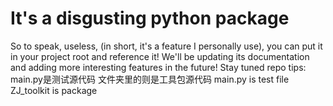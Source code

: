 # It's a disgusting python package
So to speak, useless, (in short, it's a feature I personally use), you can put it in your project root and reference it! We'll be updating its documentation and adding more interesting features in the future! Stay tuned
repo tips:
main.py是测试源代码
文件夹里的则是工具包源代码
main.py is test file
ZJ_toolkit is package
